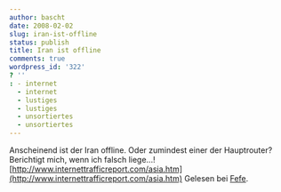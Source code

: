 ```yaml
---
author: bascht
date: 2008-02-02
slug: iran-ist-offline
status: publish
title: Iran ist offline
comments: true
wordpress_id: '322'
? ''
: - internet
  - internet
  - lustiges
  - lustiges
  - unsortiertes
  - unsortiertes
---
```


Anscheinend ist der Iran offline. Oder zumindest einer der
Hauptrouter? Berichtigt mich, wenn ich falsch liege...!
[http://www.internettrafficreport.com/asia.htm](http://www.internettrafficreport.com/asia.htm)
Gelesen bei [Fefe](http://blog.fefe.de/?ts=b95d6e96).


